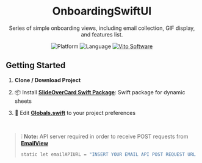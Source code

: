 <h1 align="center">OnboardingSwiftUI</h1>

<div align="center">

Series of simple onboarding views, including email collection, GIF display, and features list.


![Platform](https://img.shields.io/badge/iOS-38761d?style=for-the-badge&style=plastic)
![Language](https://img.shields.io/badge/Swift-f75c25?style=for-the-badge&logo=swift&logoColor=white&style=plastic)
[![Vito Software](https://img.shields.io/badge/VITO%20SOFTWARE-purple.svg?style=flat-plastic)](https://vito.software)

</div>

## Getting Started

1. **Clone / Download Project**

2.  📦 Install  **[SlideOverCard Swift Package](https://github.com/idchlife/node-telegram-bot-api-middleware)**: Swift package for dynamic sheets

2.  📝 Edit **[Globals.swift](../main/TestingOnboarding/Sources/Globals.swift)** to your project preferences 


<br/>

> ❕ **Note:** API server required in order to receive POST requests from **[EmailView](../main/TestingOnboarding/Views/EmailView.swift)** 
>```sh
>static let emailAPIURL = "INSERT YOUR EMAIL API POST REQUEST URL HERE"
>```
